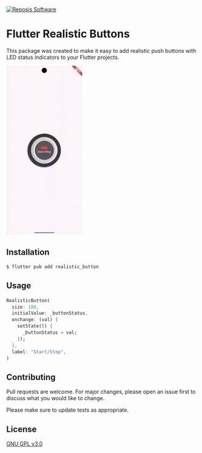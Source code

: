 <a href="https://reposis.com"><img src="https://reposis.com/logo.png" width="200" alt="Reposis Software" height="100"/></a>

# Flutter Realistic Buttons

This package was created to make it easy to add realistic push buttons with LED status indicators to your Flutter projects.

<img src="https://github.com/reposis/realistic_button/blob/main/realistic_button.gif" width="200" alt="Realistic Button Example Screenshot"/>

## Installation

```bash
$ flutter pub add realistic_button
```

## Usage

```dart
RealisticButton(
  size: 180,
  initialValue: _buttonStatus,
  onchange: (val) {
    setState(() {
      _buttonStatus = val;
    });
  },
  label: "Start/Stop",
)
```

## Contributing

Pull requests are welcome. For major changes, please open an issue first
to discuss what you would like to change.

Please make sure to update tests as appropriate.

## License

[GNU GPL v3.0](https://choosealicense.com/licenses/gpl-3.0/)
